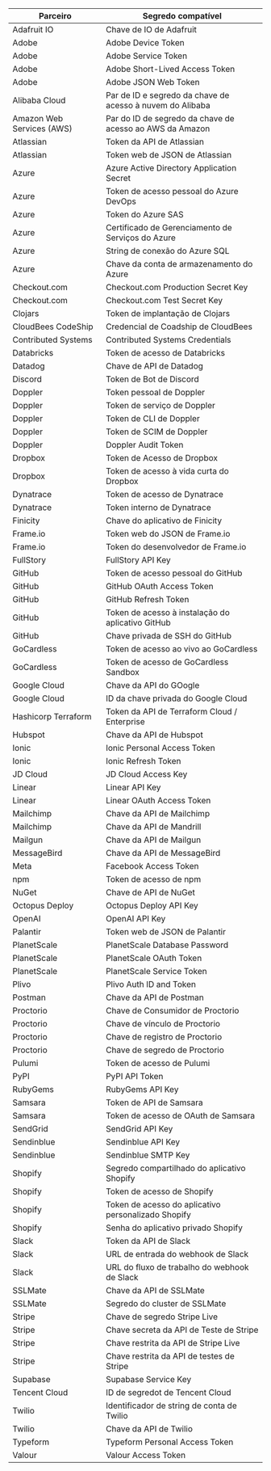 | Parceiro                  | Segredo compatível                                        |
| ------------------------- | --------------------------------------------------------- |
| Adafruit IO               | Chave de IO de Adafruit                                   |
| Adobe                     | Adobe Device Token                                        |
| Adobe                     | Adobe Service Token                                       |
| Adobe                     | Adobe Short-Lived Access Token                            |
| Adobe                     | Adobe JSON Web Token                                      |
| Alibaba Cloud             | Par de ID e segredo da chave de acesso à nuvem do Alibaba |
| Amazon Web Services (AWS) | Par do ID de segredo da chave de acesso ao AWS da Amazon  |
| Atlassian                 | Token da API de Atlassian                                 |
| Atlassian                 | Token web de JSON de Atlassian                            |
| Azure                     | Azure Active Directory Application Secret                 |
| Azure                     | Token de acesso pessoal do Azure DevOps                   |
| Azure                     | Token do Azure SAS                                        |
| Azure                     | Certificado de Gerenciamento de Serviços do Azure         |
| Azure                     | String de conexão do Azure SQL                            |
| Azure                     | Chave da conta de armazenamento do Azure                  |
| Checkout.com              | Checkout.com Production Secret Key                        |
| Checkout.com              | Checkout.com Test Secret Key                              |
| Clojars                   | Token de implantação de Clojars                           |
| CloudBees CodeShip        | Credencial de Coadship de CloudBees                       |
| Contributed Systems       | Contributed Systems Credentials                           |
| Databricks                | Token de acesso de Databricks                             |
| Datadog                   | Chave de API de Datadog                                   |
| Discord                   | Token de Bot de Discord                                   |
| Doppler                   | Token pessoal de Doppler                                  |
| Doppler                   | Token de serviço de Doppler                               |
| Doppler                   | Token de CLI de Doppler                                   |
| Doppler                   | Token de SCIM de Doppler                                  |
| Doppler                   | Doppler Audit Token                                       |
| Dropbox                   | Token de Acesso de Dropbox                                |
| Dropbox                   | Token de acesso à vida curta do Dropbox                   |
| Dynatrace                 | Token de acesso de Dynatrace                              |
| Dynatrace                 | Token interno de Dynatrace                                |
| Finicity                  | Chave do aplicativo de Finicity                           |
| Frame.io                  | Token web do JSON de Frame.io                             |
| Frame.io                  | Token do desenvolvedor de Frame.io                        |
| FullStory                 | FullStory API Key                                         |
| GitHub                    | Token de acesso pessoal do GitHub                         |
| GitHub                    | GitHub OAuth Access Token                                 |
| GitHub                    | GitHub Refresh Token                                      |
| GitHub                    | Token de acesso à instalação do aplicativo GitHub         |
| GitHub                    | Chave privada de SSH do GitHub                            |
| GoCardless                | Token de acesso ao vivo ao GoCardless                     |
| GoCardless                | Token de acesso de GoCardless Sandbox                     |
| Google Cloud              | Chave da API do GOogle                                    |
| Google Cloud              | ID da chave privada do Google Cloud                       |
| Hashicorp Terraform       | Token da API de Terraform Cloud / Enterprise              |
| Hubspot                   | Chave da API de Hubspot                                   |
| Ionic                     | Ionic Personal Access Token                               |
| Ionic                     | Ionic Refresh Token                                       |
| JD Cloud                  | JD Cloud Access Key                                       |
| Linear                    | Linear API Key                                            |
| Linear                    | Linear OAuth Access Token                                 |
| Mailchimp                 | Chave da API de Mailchimp                                 |
| Mailchimp                 | Chave da API de Mandrill                                  |
| Mailgun                   | Chave da API de Mailgun                                   |
| MessageBird               | Chave da API de MessageBird                               |
| Meta                      | Facebook Access Token                                     |
| npm                       | Token de acesso de npm                                    |
| NuGet                     | Chave de API de NuGet                                     |
| Octopus Deploy            | Octopus Deploy API Key                                    |
| OpenAI                    | OpenAI API Key                                            |
| Palantir                  | Token web de JSON de Palantir                             |
| PlanetScale               | PlanetScale Database Password                             |
| PlanetScale               | PlanetScale OAuth Token                                   |
| PlanetScale               | PlanetScale Service Token                                 |
| Plivo                     | Plivo Auth ID and Token                                   |
| Postman                   | Chave da API de Postman                                   |
| Proctorio                 | Chave de Consumidor de Proctorio                          |
| Proctorio                 | Chave de vínculo de Proctorio                             |
| Proctorio                 | Chave de registro de Proctorio                            |
| Proctorio                 | Chave de segredo de Proctorio                             |
| Pulumi                    | Token de acesso de Pulumi                                 |
| PyPI                      | PyPI API Token                                            |
| RubyGems                  | RubyGems API Key                                          |
| Samsara                   | Token de API de Samsara                                   |
| Samsara                   | Token de acesso de OAuth de Samsara                       |
| SendGrid                  | SendGrid API Key                                          |
| Sendinblue                | Sendinblue API Key                                        |
| Sendinblue                | Sendinblue SMTP Key                                       |
| Shopify                   | Segredo compartilhado do aplicativo Shopify               |
| Shopify                   | Token de acesso de Shopify                                |
| Shopify                   | Token de acesso do aplicativo personalizado Shopify       |
| Shopify                   | Senha do aplicativo privado Shopify                       |
| Slack                     | Token da API de Slack                                     |
| Slack                     | URL de entrada do webhook de Slack                        |
| Slack                     | URL do fluxo de trabalho do webhook de Slack              |
| SSLMate                   | Chave da API de SSLMate                                   |
| SSLMate                   | Segredo do cluster de SSLMate                             |
| Stripe                    | Chave de segredo Stripe Live                              |
| Stripe                    | Chave secreta da API de Teste de Stripe                   |
| Stripe                    | Chave restrita da API de Stripe Live                      |
| Stripe                    | Chave restrita da API de testes de Stripe                 |
| Supabase                  | Supabase Service Key                                      |
| Tencent Cloud             | ID de segredot de Tencent Cloud                           |
| Twilio                    | Identificador de string de conta de Twilio                |
| Twilio                    | Chave da API de Twilio                                    |
| Typeform                  | Typeform Personal Access Token                            |
| Valour                    | Valour Access Token                                       |
